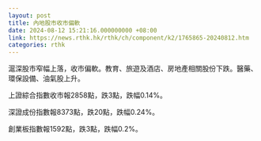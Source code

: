 ```yaml
---
layout: post
title: 內地股市收市偏軟
date: 2024-08-12 15:21:16.000000000 +08:00
link: https://news.rthk.hk/rthk/ch/component/k2/1765865-20240812.htm
categories: rthk
---
```


滬深股市窄幅上落，收市偏軟。教育、旅遊及酒店、房地產相關股份下跌。醫藥、環保設備、油氣股上升。

上證綜合指數收市報2858點，跌3點，跌幅0.14%。

深證成份指數報8373點，跌20點，跌幅0.24%。

創業板指數報1592點，跌3點，跌幅0.2%。

